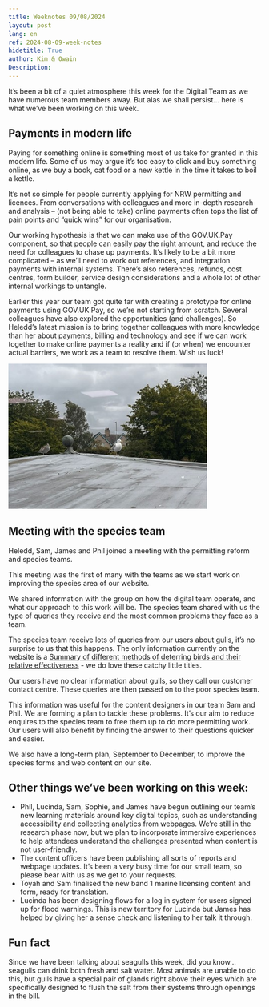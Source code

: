 ```yaml
---
title: Weeknotes 09/08/2024
layout: post
lang: en
ref: 2024-08-09-week-notes
hidetitle: True
author: Kim & Owain
Description: 
---
```


It’s been a bit of a quiet atmosphere this week for the Digital Team as we have numerous team members away. But alas we shall persist… here is what we’ve been working on this week.

## Payments in modern life

Paying for something online is something most of us take for granted in this modern life. Some of us may argue it’s too easy to click and buy something online, as we buy a book, cat food or a new kettle in the time it takes to boil a kettle. 

It’s not so simple for people currently applying for NRW permitting and licences. From conversations with colleagues and more in-depth research and analysis – (not being able to take) online payments often tops the list of pain points and “quick wins” for our organisation.

Our working hypothesis is that we can make use of the GOV.UK.Pay component, so that people can easily pay the right amount, and reduce the need for colleagues to chase up payments. It’s likely to be a bit more complicated – as we’ll need to work out references, and integration payments with internal systems. There’s also references, refunds, cost centres, form builder, service design considerations and a whole lot of other internal workings to untangle. 

Earlier this year our team got quite far with creating a prototype for online payments using GOV.UK Pay, so we’re not starting from scratch. Several colleagues have also explored the opportunities (and challenges). So Heledd’s latest mission is to bring together colleagues with more knowledge than her about payments, billing and technology and see if we can work together to make online payments a reality and if (or when) we encounter actual barriers, we work as a team to resolve them.  Wish us luck!

![2 angry looking seagulls on a roof, taken from NRW Bangor office](https://github.com/nrw-digital/week-notes/blob/19bf564052d7b06f77d5ae4840c826dca4912b3e/images/09-08-2024-001.jpg?raw=true)

## Meeting with the species team

Heledd, Sam, James and Phil joined a meeting with the permitting reform and species teams.
 
This meeting was the first of many with the teams as we start work on improving the species area of our website.
 
We shared information with the group on how the digital team operate, and what our approach to this work will be. The species team shared with us the type of queries they receive and the most common problems they face as a team.
 
The species team receive lots of queries from our users about gulls, it’s no surprise to us that this happens. The only information currently on the website is a [Summary of different methods of deterring birds and their relative effectiveness](https://naturalresources.wales/media/693021/gull-management-guidance-note.pdf) - we do love these catchy little titles. 

Our users have no clear information about gulls, so they call our customer contact centre. These queries are then passed on to the poor species team.
 
This information was useful for the content designers in our team Sam and Phil. We are forming a plan to tackle these problems. It’s our aim to reduce enquires to the species team to free them up to do more permitting work. Our users will also benefit by finding the answer to their questions quicker and easier.
 
We also have a long-term plan, September to December, to improve the species forms and web content on our site.

## Other things we’ve been working on this week:

+	Phil, Lucinda, Sam, Sophie, and James have begun outlining our team’s new learning materials around key digital topics, such as understanding accessibility and collecting analytics from webpages. We’re still in the research phase now, but we plan to incorporate immersive experiences to help attendees understand the challenges presented when content is not user-friendly. 
+	The content officers have been publishing all sorts of reports and webpage updates. It’s been a very busy time for our small team, so please bear with us as we get to your requests.
+	Toyah and Sam finalised the new band 1 marine licensing content and form, ready for translation.
+	Lucinda has been designing flows for a log in system for users signed up for flood warnings. This is new territory for Lucinda but James has helped by giving her a sense check and listening to her talk it through.

## Fun fact

Since we have been talking about seagulls this week, did you know... seagulls can drink both fresh and salt water. Most animals are unable to do this, but gulls have a special pair of glands right above their eyes which are specifically designed to flush the salt from their systems through openings in the bill.
